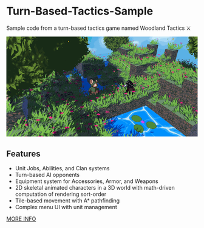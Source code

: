 # Turn-Based-Tactics-Sample

Sample code from a turn-based tactics game named Woodland Tactics ⚔

![alt text](https://raw.githubusercontent.com/i-snyder/Turn-Based-Tactics-Sample/main/woodlandtactics.gif "Woodland Tactics")

## Features
- Unit Jobs, Abilities, and Clan systems
- Turn-based AI opponents
- Equipment system for Accessories, Armor, and Weapons
- 2D skeletal animated characters in a 3D world with math-driven computation of rendering sort-order
- Tile-based movement with A* pathfinding
- Complex menu UI with unit management

[MORE INFO](https://iansnyder.games/#studionisse)
